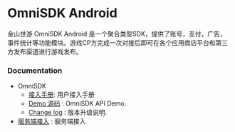 OmniSDK Android
====

金山世游 OmniSDK Android 是一个聚合类型SDK，提供了账号，支付，广告，事件统计等功能模块。游戏CP方完成一次对接后即可在各个应用商店平台和第三方发布渠道进行游戏发布。

### Documentation
- OmniSDK
    - [接入手册](docs/omni-sdk/android_integration.md): 用户接入手册
    - [Demo 源码](https://github.com/kingsoftgames/omnisdk-android-demo) : OmniSDK API Demo.
    - [Change log](docs/omni-sdk/CHANGELOG.md) : 版本升级说明.
- [服务端接入](docs/server_integration.md) : 服务端接入